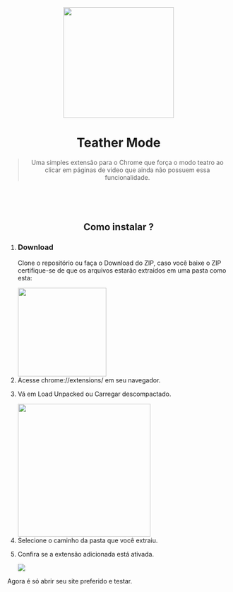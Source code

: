 <div align="center">
 <img width="250px" src="https://user-images.githubusercontent.com/48302018/78456226-c3b82600-7678-11ea-8810-3d0bc921c1a1.png" />
 <h1>Teather Mode</h1>
</div>

<blockquote align="center">
  Uma simples extensão para o Chrome que força o modo teatro ao clicar em páginas de video que ainda não possuem essa funcionalidade.
</blockquote>
<br />

  
</p>
<br />
<h2 align="center">Como instalar ?</h2>
<ol>
  <li><h3>Download</h3>
  <p>Clone o repositório ou faça o Download do ZIP, caso você baixe o ZIP certifique-se de que os arquivos estarão
    extraidos em uma pasta como esta:
  </p>
  <img width="200px" src="https://user-images.githubusercontent.com/48302018/78168646-ab50cd00-7426-11ea-879e-b7a71a828677.png" />
  </li>
  <li>Acesse chrome://extensions/ em seu navegador.</li>
  <li>
    <p>Vá em Load Unpacked ou Carregar descompactado.</p>
    <img width="300px" src="https://user-images.githubusercontent.com/48302018/78169632-1222b600-7428-11ea-9261-eef7a57cc85a.png" />
  </li>
  <li>Selecione o caminho da pasta que você extraiu.</li>
  <li>
    <p>Confira se a extensão adicionada está ativada.</p>
    <img src="https://user-images.githubusercontent.com/48302018/78457286-830fdb00-767f-11ea-9d0b-cec28e283a4c.png" />
  </li>
</ol>

<p>
  Agora é só abrir seu site preferido e testar.
</p>

